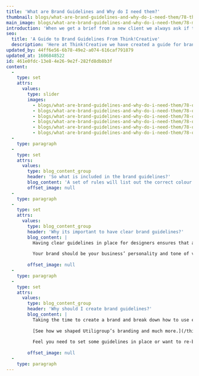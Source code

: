 ```yaml
---
title: 'What are Brand Guidelines and Why do I need them?'
thumbnail: blogs/what-are-brand-guidelines-and-why-do-i-need-them/78-thumbnail-image.jpg
main_image: blogs/what-are-brand-guidelines-and-why-do-i-need-them/78-main-image.jpg
introduction: 'When we get a brief from a new client we always ask if they have existing brand guidelines that we must adhere to. If it’s a yes, we then ask for any examples of work we need to follow suit in terms of its design style with the correct measures already in place to accompany the document.'
seo:
  title: 'A Guide to Brand Guidelines From Think!Creative'
  description: 'Here at Think!Creative we have created a guide for brand guidelines to help you out. Interested in brand design? Call us on 01253 297900'
updated_by: 44ff6e56-6b78-49e2-a074-616caf791879
updated_at: 1606848522
id: 461e0fdc-13e8-4e26-9e2f-282fd8db8b3f
content:
  -
    type: set
    attrs:
      values:
        type: slider
        images:
          - blogs/what-are-brand-guidelines-and-why-do-i-need-them/78-offset-image1.jpg
          - blogs/what-are-brand-guidelines-and-why-do-i-need-them/78-offset-image2.jpg
          - blogs/what-are-brand-guidelines-and-why-do-i-need-them/78-offset-image3.jpg
          - blogs/what-are-brand-guidelines-and-why-do-i-need-them/78-offset-image4.jpg
          - blogs/what-are-brand-guidelines-and-why-do-i-need-them/78-offset-image5.jpg
          - blogs/what-are-brand-guidelines-and-why-do-i-need-them/78-offset-image6.jpg
  -
    type: paragraph
  -
    type: set
    attrs:
      values:
        type: blog_content_group
        header: 'So what is included in the brand guidelines?'
        blog_content: 'A set of rules will list out the correct colour palettes specification, font choices and imagery styles that you use to communicate through, as well as the use of your logo in sizing and positioning. Other relative methods you use to create your distinctive brand, such as structural layout grids, spacing and typography detailing should be included with examples. A good set of guides will provide examples of both the correct and incorrect ways to use each element and include any secondary choices.'
        offset_image: null
  -
    type: paragraph
  -
    type: set
    attrs:
      values:
        type: blog_content_group
        header: 'Why its important to have clear brand guidelines?'
        blog_content: |
          Having clear guidelines in place for designers ensures that all of your important information, such as your logo, is used correctly and is continually used in the same way through all media outputs. Creating a strict set of rules to follow means that each designer that works with you will be able to create an on-brand outcome, whether you choose an agency in New York or London.
          
          Your brand should be your business’ personality and tone of voice, used to inform people of its values, its how you want others see you. Its your signature style, you don’t want your name or logo on something that misrepresents you or your values, the same as you wouldn’t sign a document you aren’t happy with.
          
        offset_image: null
  -
    type: paragraph
  -
    type: set
    attrs:
      values:
        type: blog_content_group
        header: 'Why should I create brand guidelines?'
        blog_content: |
          Taking the time to create a brand and break down how to use each component may sound tedious and a waste of time, but its one of the most important first steps to take when starting your business. Don’t rush and compromise the look of your business over the desire to be up and running straight away. A lasting company is one with strong branding and a presence that will match, by taking the time to create a brand that represents you as a business you are ensuring the best possible start by saving time and money in the long run. The guidelines will help to continue in producing a consistent and recognisable presence that people will connect with and trust in all new avenues of communication you introduce over time.
          
          [See how we shaped Utiligroup’s branding and much more.](/thinking/utiligroup-case-study/)
          
          Feel you need to set some guidelines in place or want to re-brand, get in touch with us. We’ll develop a brand that says all the right things about you. Afterwards, we’ll police it, protect it and ensure that when you’ve gone to the effort of creating a brand, it gets the chance to do its job. 
          
        offset_image: null
  -
    type: paragraph
---
```

